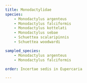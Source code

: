 ```yaml
---
title: Monodactylidae
species:
    - Monodactylus argenteus
    - Monodactylus falciformis
    - Monodactylus kottelati
    - Monodactylus sebae
    - Schuettea scalaripinnis
    - Schuettea woodwardi

sampled_species:
    - Monodactylus argenteus
    - Monodactylus falciformis

order: Incertae sedis in Eupercaria

---
```

